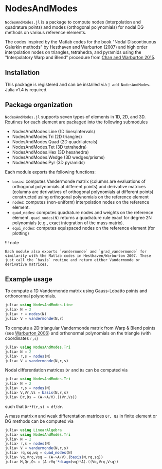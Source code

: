 # NodesAndModes

`NodesAndModes.jl` is a package to compute nodes (interpolation and quadrature points) and modes (orthogonal polynomials) for nodal DG methods on various reference elements.

The codes inspired by the Matlab codes for the book "Nodal Discontinuous Galerkin methods" by Hesthaven and Warburton (2007) and high order interpolation nodes on triangles, tetrahedra, and pyramids using the "Interpolatory Warp and Blend" procedure from [Chan and Warburton 2015](https://epubs.siam.org/doi/abs/10.1137/141000105).

## Installation

This package is registered and can be installed via `] add NodesAndModes`. Julia v1.4 is required.

## Package organization

`NodesAndModes.jl` supports seven types of elements in 1D, 2D, and 3D. Routines for each element are packaged into the following submodules
- NodesAndModes.Line (1D lines/intervals)
- NodesAndModes.Tri (2D triangles)
- NodesAndModes.Quad (2D quadrilaterals)
- NodesAndModes.Tet (3D tetrahedra)
- NodesAndModes.Hex (3D hexahedra)
- NodesAndModes.Wedge (3D wedges/prisms)
- NodesAndModes.Pyr (3D pyramids)

Each module exports the following functions:
- `basis`: computes Vandermonde matrix (columns are evaluations of orthogonal polynomials at different points) and derivative matrices (columns are derivatives of orthogonal polynomials at different points) constructed using orthogonal polynomials on the reference element
- `nodes`: computes (non-uniform) interpolation nodes on the reference element.
- `quad_nodes`: computes quadrature nodes and weights on the reference element. `quad_nodes(N)` returns a quadrature rule exact for degree 2N polynomials (e.g., exact integration of the mass matrix).
- `equi_nodes`: computes equispaced nodes on the reference element (for plotting)

!!! note

    Each module also exports `vandermonde` and `grad_vandermonde` for similarity with the Matlab codes in Hesthaven/Warburton 2007. These just call the `basis` routine and return either Vandermonde or derivative matrices.

## Example usage

To compute a 1D Vandermonde matrix using Gauss-Lobatto points and orthonormal polynomials.
```julia
julia> using NodesAndModes.Line
julia> N = 2
julia> r = nodes(N)
julia> V = vandermonde(N,r)
```

To compute a 2D triangular Vandermonde matrix from Warp & Blend points (see [Warburton 2006](http://dx.doi.org/10.1007/s10665-006-9086-6)) and orthonormal polynomials on the triangle (with coordinates `r,s`)
```julia
julia> using NodesAndModes.Tri
julia> N = 2
julia> r,s = nodes(N)
julia> V = vandermonde(N,r,s)
```
Nodal differentiation matrices `Dr` and `Ds` can be computed via
```julia
julia> using NodesAndModes.Tri
julia> N = 2
julia> r,s = nodes(N)
julia> V,Vr,Vs = basis(N,r,s)
julia> Dr,Ds = (A->A/V).((Vr,Vs))
```
such that `Dr*f(r,s) ≈ df/dr`.

A mass matrix `M` and weak differentation matrices `Qr, Qs` in finite element or DG methods can be computed via
```julia
julia> using LinearAlgebra
julia> using NodesAndModes.Tri
julia> N = 2
julia> r,s = nodes(N)
julia> V = vandermonde(N,r,s)
julia> rq,sq,wq = quad_nodes(N)
julia> Vq,Vrq,Vsq = (A->A/V).(basis(N,rq,sq))
julia> M,Qr,Qs = (A->Vq'*diagm(wq)*A).((Vq,Vrq,Vsq))
```
